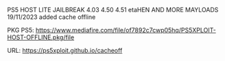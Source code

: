 PS5 HOST LITE JAILBREAK 4.03 4.50 4.51 etaHEN AND MORE MAYLOADS
19/11/2023 added cache offline


PKG PS5:
https://www.mediafire.com/file/of7892c7cwp05hq/PS5XPLOIT-HOST-OFFLINE.pkg/file

URL: https://ps5xploit.github.io/cacheoff


